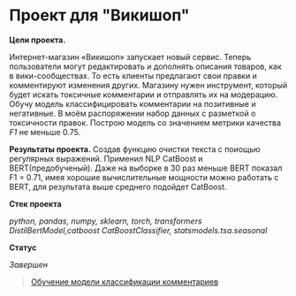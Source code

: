 # Проект для "Викишоп"

**Цели проекта.**

Интернет-магазин «Викишоп» запускает новый сервис. Теперь пользователи могут редактировать и дополнять описания товаров, как в вики-сообществах.
То есть клиенты предлагают свои правки и комментируют изменения других. Магазину нужен инструмент, который будет искать токсичные комментарии
и отправлять их на модерацию. 
Обучу модель классифицировать комментарии на позитивные и негативные. В моём распоряжении набор данных с разметкой о токсичности правок.
Построю модель со значением метрики качества *F1* не меньше 0.75.

**Результаты проекта.**
Создав функцию очистки текста с поиощью регулярных выражений.
Применил NLP CatBoost и BERT(предобученый).
Даже на выборке в 30 раз меньше BERT показал F1 = 0.71, имея хорошие вычислительные мощности можно работать с BERT, для результата выше среднего подойдет CatBoost.

**Стек проекта**

_python, pandas, numpy, sklearn, torch, transformers DistilBertModel,catboost CatBoostClassifier, statsmodels.tsa.seasonal_

**Статус**

_Завершен_

> [Обучение модели классификации комментариев](https://github.com/Mikhail-9/yandex_projects_praktimum/blob/master/toxic_data_scientist/toxic_data_scientist.ipynb)
